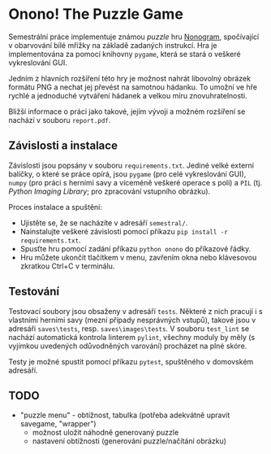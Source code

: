 # Onono! The Puzzle Game

Semestrální práce implementuje známou *puzzle* hru [Nonogram](https://en.wikipedia.org/wiki/Nonogram), spočívající v obarvování bílé mřížky na základě zadaných instrukcí. Hra je implementována za pomocí knihovny `pygame`, která se stará o veškeré vykreslování GUI. 

Jedním z hlavních rozšíření této hry je možnost nahrát libovolný obrázek formátu PNG a nechat jej převést na samotnou hádanku. To umožní ve hře rychlé a jednoduché vytváření hádanek a velkou míru znovuhratelnosti.

Bližší informace o práci jako takové, jejím vývoji a možném rozšíření se nachází v souboru `report.pdf`.

## Závislosti a instalace

Závislosti jsou popsány v souboru `requirements.txt`. Jediné velké externí balíčky, o které se práce opírá, jsou `pygame` (pro celé vykreslování GUI), `numpy` (pro práci s herními savy a víceméně veškeré operace s poli) a `PIL` (tj. *Python Imaging Library*; pro zpracování vstupního obrázku).

Proces instalace a spuštění:
- Ujistěte se, že se nacházíte v adresáří `semestral/`.
- Nainstalujte veškeré závislosti pomocí příkazu `pip install -r requirements.txt`.
- Spusťte hru pomocí zadání příkazu `python onono` do příkazové řádky.
- Hru můžete ukončit tlačítkem v menu, zavřením okna nebo klávesovou zkratkou Ctrl+C v terminálu.

## Testování

Testovací soubory jsou obsaženy v adresáří `tests`. Některé z nich pracují i s vlastními herními savy (mezní případy nesprávných vstupů), takové jsou v adresáři `saves\tests`, resp. `saves\images\tests`. V souboru `test_lint` se nachází automatická kontrola linterem `pylint`, všechny moduly by měly (s vyjímkou uvedených odůvodněných varování) procházet na plné skóre.

Testy je možné spustit pomocí příkazu `pytest`, spuštěného v domovském adresáří.

## TODO
- "puzzle menu" - obtížnost, tabulka (potřeba adekvátně upravit savegame, "wrapper")
  - možnost uložit náhodně generovaný puzzle
  - nastavení obtížnosti (generování puzzle/načítání obrázku)